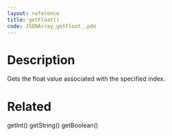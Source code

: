 ```yaml
---
layout: reference
title: getFloat()
code: JSONArray_getFloat_.pde
---
```


# Description

Gets the float value associated with the specified index.

# Related

getInt()
getString()
getBoolean()
